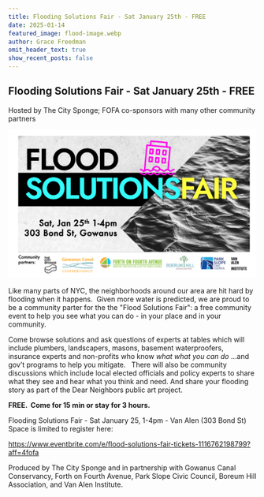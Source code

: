 ```yaml
---
title: Flooding Solutions Fair - Sat January 25th - FREE
date: 2025-01-14
featured_image: flood-image.webp
author: Grace Freedman
omit_header_text: true
show_recent_posts: false
---
```

## Flooding Solutions Fair - Sat January 25th - FREE

Hosted by The City Sponge; FOFA co-sponsors with many other community partners


![](flood-image.webp)


Like many parts of NYC, the neighborhoods around our area are hit hard by flooding when it happens.  Given more water is predicted, we are proud to be a community parter for the the "Flood Solutions Fair": a free community event to help you see what you can do - in your place and in your community.

<!--more--> 

Come browse solutions and ask questions of experts at tables which will include plumbers, landscapers, masons, basement waterproofers, insurance experts and non-profits who know *what what you can do*
…and gov’t programs to help you mitigate.  
There will also be community discussions which include local elected officials and policy experts to share what they see and hear what you think and need. And share your flooding story as part of the Dear Neighbors public art project.  

**FREE.  Come for 15 min or stay for 3 hours.**

Flooding Solutions Fair - Sat January 25, 1-4pm - Van Alen (303 Bond St)
Space is limited to register here:

https://www.eventbrite.com/e/flood-solutions-fair-tickets-1116762198799?aff=4fofa

Produced 
by The City Sponge and in partnership with Gowanus Canal Conservancy, Forth on Fourth Avenue, Park Slope Civic Council, Boreum Hill Association, and Van Alen Institute.
